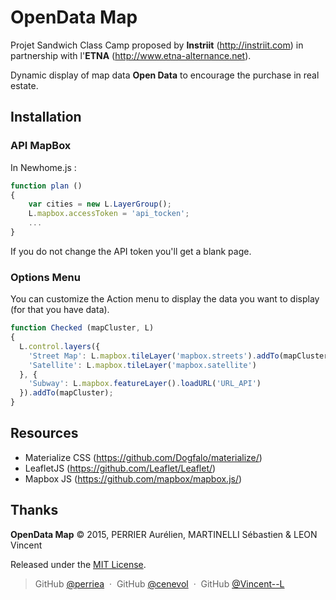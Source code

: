 OpenData Map
============

Projet Sandwich Class Camp proposed by **Instriit** (http://instriit.com) in partnership with l'**ETNA** (http://www.etna-alternance.net).

Dynamic display of map data **Open Data** to encourage the purchase in real estate.

Installation
------------

### API MapBox

In Newhome.js :
~~~ js
function plan ()
{
	var cities = new L.LayerGroup();
  	L.mapbox.accessToken = 'api_tocken';
  	...
}
~~~
If you do not change the API token you'll get a blank page.


### Options Menu

You can customize the Action menu to display the data you want to display (for that you have data).
~~~ js
function Checked (mapCluster, L) 
{
  L.control.layers({
    'Street Map': L.mapbox.tileLayer('mapbox.streets').addTo(mapCluster),
    'Satellite': L.mapbox.tileLayer('mapbox.satellite')
  }, {
    'Subway': L.mapbox.featureLayer().loadURL('URL_API')
  }).addTo(mapCluster);
}
~~~

Resources
---------

- Materialize CSS (https://github.com/Dogfalo/materialize/)
- LeafletJS (https://github.com/Leaflet/Leaflet/)
- Mapbox JS (https://github.com/mapbox/mapbox.js/)


Thanks
------

**OpenData Map** © 2015, PERRIER Aurélien, MARTINELLI Sébastien & LEON Vincent 

Released under the [MIT License].

[MIT License]: http://mit-license.org/

> GitHub [@perriea](https://github.com/perriea) &nbsp;&middot;&nbsp;
> GitHub [@cenevol](https://github.com/cenevol) &nbsp;&middot;&nbsp;
> GitHub [@Vincent--L](https://github.com/Vincent--L)
